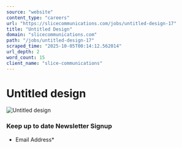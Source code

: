 ```yaml
---
source: "website"
content_type: "careers"
url: "https://slicecommunications.com/jobs/untitled-design-17"
title: "Untitled Design"
domain: "slicecommunications.com"
path: "/jobs/untitled-design-17"
scraped_time: "2025-10-05T00:14:12.562014"
url_depth: 2
word_count: 15
client_name: "slice-communications"
---
```


# Untitled design

![Untitled design](https://slicecommunications.com/wp-content/uploads/2024/05/Untitled-design-300x169.png)

### Keep up to date Newsletter Signup

*   Email Address*